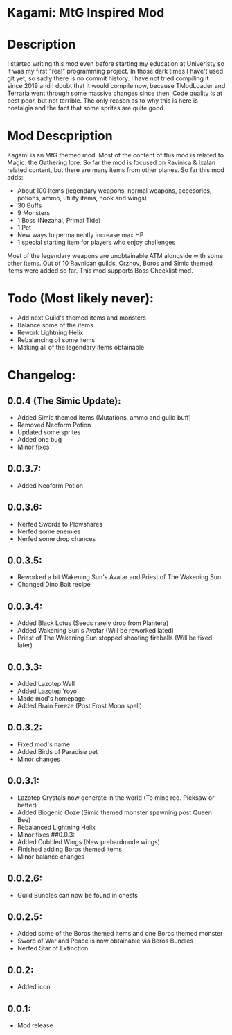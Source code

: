 # Kagami: MtG Inspired Mod

# Description

I started writing this mod even before starting my education at Univeristy so it was my first "real" programming project. 
In those dark times I have't used git yet, so sadly there is no commit history.
I have not tried compiling it since 2019 and I doubt that it would compile now, because TModLoader and Terraria went 
through some massive changes since then. Code quality is at best poor, but not terrible. The only reason as to why this is here is
nostalgia and the fact that some sprites are quite good.

# Mod Descpription
Kagami is an MtG themed mod. Most of the content of this mod is related to Magic: the Gathering lore.
So far the mod is focused on Ravinica & Ixalan related content, but there are many items from other planes.
So far this mod adds:
- About 100 Items (legendary weapons, normal weapons, accesories, potions, ammo, utility items, hook and wings)
- 30 Buffs
- 9 Monsters
- 1 Boss (Nezahal, Primal Tide)
- 1 Pet
- New ways to permamently increase max HP
- 1 special starting item for players who enjoy challenges

Most of the legendary weapons are unobtainable ATM alongside with some other items.
Out of 10 Ravnican guilds, Orzhov, Boros and Simic themed items were added so far.
This mod supports Boss Checklist mod.

# Todo (Most likely never):
- Add next Guild's themed items and monsters
- Balance some of the items
- Rework Lightning Helix
- Rebalancing of some items
- Making all of the legendary items obtainable

# Changelog:
## 0.0.4 (The Simic Update):
- Added Simic themed items (Mutations, ammo and guild buff)
- Removed Neoform Potion
- Updated some sprites
- Added one bug
- Minor fixes
## 0.0.3.7:
- Added Neoform Potion
## 0.0.3.6:
- Nerfed Swords to Plowshares
- Nerfed some enemies
- Nerfed some drop chances
## 0.0.3.5:
- Reworked a bit Wakening Sun's Avatar and Priest of The Wakening Sun
- Changed Dino Bait recipe
## 0.0.3.4:
- Added Black Lotus (Seeds rarely drop from Plantera)
- Added Wakening Sun's Avatar (Will be reworked lated)
- Priest of The Wakening Sun stopped shooting fireballs (Will be fixed later)
## 0.0.3.3:
- Added Lazotep Wall
- Added Lazotep Yoyo
- Made mod's homepage
- Added Brain Freeze (Post Frost Moon spell)
## 0.0.3.2:
- Fixed mod's name
- Added Birds of Paradise pet
- Minor changes
## 0.0.3.1:
- Lazotep Crystals now generate in the world (To mine req. Picksaw or better)
- Added Biogenic Ooze (Simic themed monster spawning post Queen Bee)
- Rebalanced Lightning Helix
- Minor fixes
##0.0.3:
- Added Cobbled Wings (New prehardmode wings)
- Finished adding Boros themed items
- Minor balance changes
## 0.0.2.6:
- Guild Bundles can now be found in chests
## 0.0.2.5:
- Added some of the Boros themed items and one Boros themed monster
- Sword of War and Peace is now obtainable via Boros Bundles
- Nerfed Star of Extinction
## 0.0.2:
- Added icon
## 0.0.1:
- Mod release
